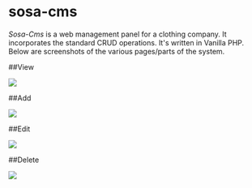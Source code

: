 # sosa-cms
_Sosa-Cms_ is a web management panel for a clothing company. It incorporates the standard CRUD operations.
It's written in Vanilla PHP. Below are screenshots of the various pages/parts of the system.

##View

<img src="http://i.imgur.com/s5rYWs7.png">

##Add

<img src="http://i.imgur.com/qXIAiee.png">


##Edit

<img src="http://i.imgur.com/yyLtKTA.png">


##Delete

<img src="http://i.imgur.com/iQl1bvE.png">